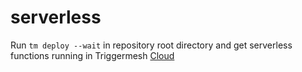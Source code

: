 # serverless
Run `tm deploy --wait` in repository root directory and get serverless functions running in Triggermesh [Cloud](https://cloud.triggermesh.io/)
